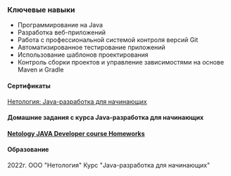 ###  Ключевые навыки

- Программирование на Java
- Разработка веб-приложений
- Работа с профессиональной системой контроля версий Git
- Автоматизированное тестирование приложений
- Использование шаблонов проектирования
- Контроль сборки проектов и управление зависимостями на основе Maven и Gradle 



#### Сертификаты
[Нетология: Java-разработка для начинающих](https://github.com/Karafutoman/Karafutoman/blob/main/Netology_certificate.pdf)

#### Домашние задания с курса Java-разработка для начинающих
#### [Netology JAVA Developer course Homeworks](https://github.com/Karafutoman/Karafutoman/blob/main/Netology.md)

#### Образование
2022г. ООО "Нетология"
Курс "Java-разработка для начинающих"
